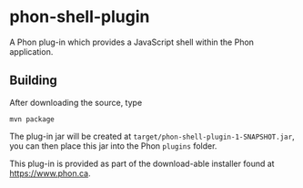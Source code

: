 # phon-shell-plugin

A Phon plug-in which provides a JavaScript shell within
the Phon application.

## Building

After downloading the source,  type

```
mvn package
```

The plug-in jar will be created at ```target/phon-shell-plugin-1-SNAPSHOT.jar```, you can
then place this jar into the Phon ```plugins``` folder.

This plug-in is provided as part of the download-able installer found at
https://www.phon.ca.
